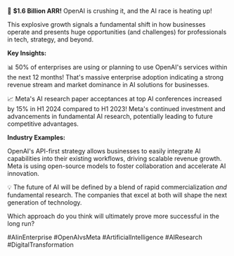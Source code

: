 🚀 **$1.6 Billion ARR!** OpenAI is crushing it, and the AI race is heating up!

This explosive growth signals a fundamental shift in how businesses operate and presents huge opportunities (and challenges) for professionals in tech, strategy, and beyond.

**Key Insights:**

📊 50% of enterprises are using or planning to use OpenAI's services within the next 12 months! That's massive enterprise adoption indicating a strong revenue stream and market dominance in AI solutions for businesses.

📈 Meta's AI research paper acceptances at top AI conferences increased by 15% in H1 2024 compared to H1 2023! Meta's continued investment and advancements in fundamental AI research, potentially leading to future competitive advantages.

**Industry Examples:**

OpenAI's API-first strategy allows businesses to easily integrate AI capabilities into their existing workflows, driving scalable revenue growth. Meta is using open-source models to foster collaboration and accelerate AI innovation.

💡 The future of AI will be defined by a blend of rapid commercialization *and* fundamental research. The companies that excel at both will shape the next generation of technology.

Which approach do you think will ultimately prove more successful in the long run?

#AIinEnterprise #OpenAIvsMeta #ArtificialIntelligence #AIResearch #DigitalTransformation
